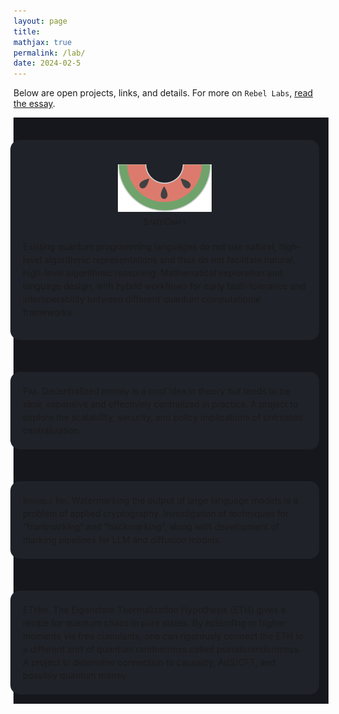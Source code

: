 ```yaml
---
layout: page
title:
mathjax: true
permalink: /lab/
date: 2024-02-5
---
```


Below are open projects, links, and details. For more on `Rebel Labs`, [read the essay](/bell).

<div style="background-color: #16171c ; padding: 20px 20px 20px 0px; border: 0px solid
grey; line-height:1.5">
<details>
  <summary>
<div style="background-color: #202229 ; padding: 20px; margin:-5px; border: 0px solid
grey; line-height:1.5; border-radius: 15px">
<figure>
    <div style="text-align:center; padding: 5px"><img src
    ="/img/logos/statecraft.svg" width="150px"/><br>
<span style="font-variant: small-caps">StateCraft</span>
	</div>
	</figure>

Existing quantum
programming languages do not use natural, high-level
algorithmic representations and thus do not facilitate natural,
high-level algorithmic reasoning. Mathematical exploration and
language design, with hybrid workflows for early fault-tolerance and
interoperability between different quantum computational frameworks.
</div>
  </summary>
  <p>
<span style="font-variant: small-caps">Background</span> 
<hr style="width:50%; margin-left:0px;height:15px">
To do.
  </p>
</details>
</div>

<div style="background-color: #16171c ; padding: 20px 20px 20px 0px; border: 0px solid
grey; line-height:1.5">
<details>
  <summary>
<div style="background-color: #202229 ; padding: 20px; margin:-5px; border: 0px solid
grey; line-height:1.5; border-radius: 15px">
<span style="font-variant: small-caps">Paχ.</span> Decentralized money
is a cool idea in theory but tends to be slow, expensive and effectively
centralized in practice. A project to explore the scalability, security,
and policy implications of untrusted centralization.
</div>
  </summary>
  <p>
To do.
  </p>
</details>
</div>

<div style="background-color: #16171c ; padding: 20px 20px 20px 0px; border: 0px solid
grey; line-height:1.5">
<details>
  <summary>
<div style="background-color: #202229 ; padding: 20px; margin:-5px; border: 0px solid
grey; line-height:1.5; border-radius: 15px">
<span style="font-variant: small-caps">Invisible Ink.</span> Watermarking the
output of large language models is a problem of applied
cryptography. Investigation of techniques for “frontmarking” and
“backmarking”, along with development of marking pipelines for LLM and diffusion models.
</div>
  </summary>
  <p>
To do.
  </p>
</details>
</div>

<div style="background-color: #16171c ; padding: 20px 20px 20px 0px; border: 0px solid
grey; line-height:1.5">
<details>
  <summary>
<div style="background-color: #202229 ; padding: 20px; margin:-5px; border: 0px solid
grey; line-height:1.5; border-radius: 15px">
<span style="font-variant: small-caps">ETHer.</span> The Eigenstate
Thermalization Hypothesis (ETH) gives a recipe for quantum chaos in pure
states. By extending to higher moments via free cumulants, one can
rigorously connect the ETH to a different sort of quantum randomness
called pseudorandomness. A project to determine connection to
causality, AdS/CFT, and possibly quantum money.
</div>
  </summary>
  <p>
To do.
  </p>
</details>
</div>
